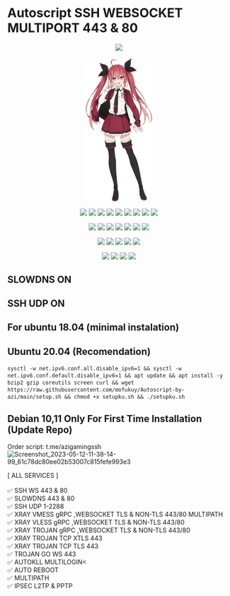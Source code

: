 # Autoscript SSH WEBSOCKET MULTIPORT 443 & 80
<p align="center">

<img src="https://readme-typing-svg.herokuapp.com?color=%2336BCF7&center=true&vCenter=true&lines=N+O+T+--+M+O+D+--+F+O+R+--+M+E" />
</p>

<p align='center'><a href="https://api.daily.dev/get?r=fisabiliyusri"><img src="https://raw.githubusercontent.com/fisabiliyusri/.github/main/kotori2.png?r=82s" width="150" alt="Hayuk"/></a></p>

<p align="center"><img src="https://img.shields.io/badge/Service-SSH_Over_Websocket-success.svg">  <img src="https://img.shields.io/badge/Service-OpenVPN_Over_Websocket-success.svg">  <img src="https://img.shields.io/badge/Service-SSH_Over_DNS-success.svg">  <img src="https://img.shields.io/badge/Service-SSLH-success.svg">  <img src="https://img.shields.io/badge/Service-Stunnel5-success.svg">  <img src= "https://img.shields.io/badge/Service-OHP_Open_Http_Puncher-success.svg">  <img src= "https://img.shields.io/badge/Service-SSTP_VPN-success.svg">  <img src= "https://img.shields.io/badge/Service-L2TP_VPN-success.svg">  <img src= "https://img.shields.io/badge/Service-PPTP_VPN-success.svg">
<p align="center"><img src="https://img.shields.io/badge/Service-SSH_OpenSSH-success.svg">  <img src="https://img.shields.io/badge/Service-SSH_Dropbear-success.svg">  <img src="https://img.shields.io/badge/Service-BadVPN-success.svg">  <img src="https://img.shields.io/badge/Service-OpenVPN-success.svg">  <img src="https://img.shields.io/badge/Service-Squid3-success.svg">  <img   src="https://img.shields.io/badge/Service-Webmin-success.svg">  <img src="https://img.shields.io/badge/Service-SlowDns-success.svg">  <p align="center"><img src="https://img.shields.io/badge/Service-XRAY-success.svg">  <img src="https://img.shields.io/badge/Service-XRAY_Websocket_TLS-success.svg">  <img src="https://img.shields.io/badge/Service-XRAY_VLESS_VMESS-success.svg">  <img src="https://img.shields.io/badge/Service-XRAY_gRPC_VLESS_VMESS-success.svg">  <img src="https://img.shields.io/badge/Service-XRAY_TROJAN-success.svg">  <p align="center"><img src="https://img.shields.io/badge/Service-SSR-success.svg">  <img src="https://img.shields.io/badge/Service-Trojan_Go-success.svg">  <img src="https://img.shields.io/badge/Service-WireGuard-success.svg">  <img src= "https://img.shields.io/badge/Service-Shadowsocks-success.svg">  

## SLOWDNS ON
## SSH UDP ON

## For ubuntu 18.04 (minimal instalation) 
## Ubuntu 20.04 (Recomendation) <br>
   <pre><code>sysctl -w net.ipv6.conf.all.disable_ipv6=1 && sysctl -w net.ipv6.conf.default.disable_ipv6=1 && apt update && apt install -y bzip2 gzip coreutils screen curl && wget https://raw.githubusercontent.com/mofukuy/Autoscript-by-azi/main/setup.sh && chmod +x setupku.sh && ./setupku.sh</code></pre>
   
## Debian 10,11  Only For First Time Installation (Update Repo) <br>
  
  Order script: t.me/azigamingssh
![Screenshot_2023-05-12-11-38-14-99_61c78dc80ee02b53007c815fefe993e3](https://github.com/Azigaming404/Autoscript-by-azi/assets/120331083/4df8bad1-b4d8-4a24-b52d-93e7ff6b2e34)

   [ ALL SERVICES ] <br>
<br>
✅ SSH WS 443 & 80<br>
✅ SLOWDNS 443 & 80<br>
✅ SSH UDP 1-2288<br>
✅ XRAY VMESS gRPC ,WEBSOCKET TLS & NON-TLS 443/80 MULTIPATH<br>
✅ XRAY VLESS gRPC ,WEBSOCKET TLS & NON-TLS 443/80<br>
✅ XRAY TROJAN gRPC ,WEBSOCKET TLS & NON-TLS 443/80<br>
✅ XRAY TROJAN TCP XTLS 443<br>
✅ XRAY TROJAN TCP TLS 443<br>
✅ TROJAN GO WS 443<br>
✅ AUTOKLL MULTILOGIN<<br>
✅ AUTO REBOOT<br>
✅ MULTIPATH<br>
✅ IPSEC L2TP & PPTP
<br>
   
